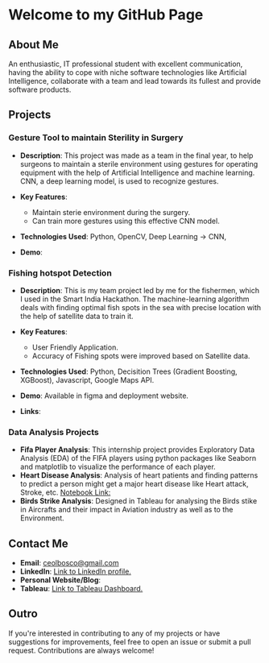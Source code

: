 # Welcome to my GitHub Page

## About Me
An enthusiastic, IT professional student with excellent communication, having the ability to cope with niche software technologies like Artificial Intelligence, collaborate with a team and lead towards its fullest and provide software products.

## Projects

### Gesture Tool to maintain Sterility in Surgery 
- **Description**: This project was made as a team in the final year, to help surgeons to maintain a sterile environment using gestures for operating equipment with the help of Artificial Intelligence and machine learning. CNN, a deep learning model, is used to recognize gestures.
- **Key Features**:
  - Maintain sterie environment during the surgery.
  - Can train more gestures using this effective CNN model.
    
- **Technologies Used**: Python, OpenCV, Deep Learning -> CNN,
- **Demo**:

### Fishing hotspot Detection
- **Description**: This is my team project led by me for the fishermen, which I used in the Smart India Hackathon. The machine-learning algorithm deals with finding optimal fish spots in the sea with precise location with the help of satellite data to train it.
- **Key Features**:
  - User Friendly Application.
  - Accuracy of Fishing spots were improved based on Satellite data.
 
- **Technologies Used**: Python, Decisition Trees (Gradient Boosting, XGBoost), Javascript, Google Maps API.
- **Demo**: Available in figma and deployment website.
- **Links**: 

### Data Analysis Projects
- **Fifa Player Analysis**: This internship project provides Exploratory Data Analysis (EDA) of the FIFA players using python packages like Seaborn and matplotlib to visualize the performance of each player.
- **Heart Disease Analysis**: Analysis of heart patients and finding patterns to predict a person might get a major heart disease like Heart attack, Stroke, etc. [Notebook Link:](https://github.com/Bibin02/WORK-BIBIN/blob/main/Heart%20Disease%20Data%20Analysis/Heart_Disease_Analytics.html)
- **Birds Strike Analysis**: Designed in Tableau for analysing the Birds stike in Aircrafts and their impact in Aviation industry as well as to the Environment.

## Contact Me
- **Email**: ceolbosco@gmail.com
- **LinkedIn**: [Link to LinkedIn profile.](https://www.linkedin.com/in/bibinus-de-bosco-c-a90600234)
- **Personal Website/Blog**: 
- **Tableau**: [Link to Tableau Dashboard.](https://public.tableau.com/app/profile/bibinus.de.bosco.c)

## Outro
If you're interested in contributing to any of my projects or have suggestions for improvements, feel free to open an issue or submit a pull request. Contributions are always welcome!

